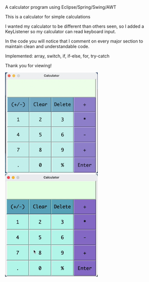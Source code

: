 A calculator program using Eclipse/Spring/Swing/AWT

This is a calculator for simple calculations

I wanted my calculator to be different than others seen, so I added a KeyListener so my calculator can read keyboard input.
 
In the code you will notice that I comment on every major section to maintain clean and understandable code.

Implemented: array, switch, if, if-else, for, try-catch
  
Thank you for viewing! 

<img src="Images/Calculator%20View.png" width="300">

<img src="Images/giphy2.gif" width="300">

